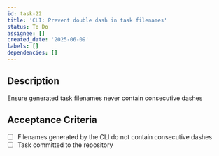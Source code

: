 ```yaml
---
id: task-22
title: 'CLI: Prevent double dash in task filenames'
status: To Do
assignee: []
created_date: '2025-06-09'
labels: []
dependencies: []
---
```

## Description

Ensure generated task filenames never contain consecutive dashes

## Acceptance Criteria
- [ ] Filenames generated by the CLI do not contain consecutive dashes
- [ ] Task committed to the repository
